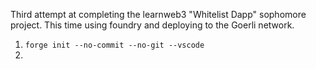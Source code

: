 Third attempt at completing the learnweb3 "Whitelist Dapp" sophomore project. This time using foundry and deploying to the Goerli network.

1. `forge init --no-commit --no-git --vscode`
1. 